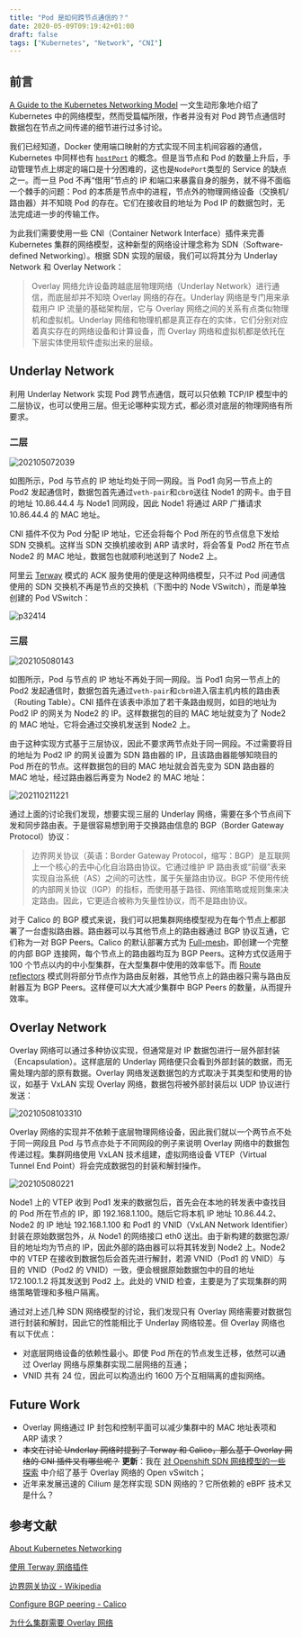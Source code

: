 ```yaml
---
title: "Pod 是如何跨节点通信的？"
date: 2020-05-09T09:19:42+01:00
draft: false
tags: ["Kubernetes", "Network", "CNI"]
---
```


## 前言

[A Guide to the Kubernetes Networking Model](https://sookocheff.com/post/kubernetes/understanding-kubernetes-networking-model/) 一文生动形象地介绍了 Kubernetes 中的网络模型，然而受篇幅所限，作者并没有对 Pod 跨节点通信时数据包在节点之间传递的细节进行过多讨论。

我们已经知道，Docker 使用端口映射的方式实现不同主机间容器的通信，Kubernetes 中同样也有 [`hostPort`](https://kubernetes.io/docs/reference/generated/kubernetes-api/v1.20/#pod-v1-core) 的概念。但是当节点和 Pod 的数量上升后，手动管理节点上绑定的端口是十分困难的，这也是`NodePort`类型的 Service 的缺点之一。而一旦 Pod 不再“借用”节点的 IP 和端口来暴露自身的服务，就不得不面临一个棘手的问题：Pod 的本质是节点中的进程，节点外的物理网络设备（交换机/路由器）并不知晓 Pod 的存在。它们在接收目的地址为 Pod IP 的数据包时，无法完成进一步的传输工作。

为此我们需要使用一些 CNI（Container Network Interface）插件来完善 Kubernetes 集群的网络模型，这种新型的网络设计理念称为 SDN（Software-defined Networking）。根据 SDN 实现的层级，我们可以将其分为 Underlay Network 和 Overlay Network：

> Overlay 网络允许设备跨越底层物理网络（Underlay Network）进行通信，而底层却并不知晓 Overlay 网络的存在。Underlay 网络是专门用来承载用户 IP 流量的基础架构层，它与 Overlay 网络之间的关系有点类似物理机和虚拟机。Underlay 网络和物理机都是真正存在的实体，它们分别对应着真实存在的网络设备和计算设备，而 Overlay 网络和虚拟机都是依托在下层实体使用软件虚拟出来的层级。

## Underlay Network

利用 Underlay Network 实现 Pod 跨节点通信，既可以只依赖 TCP/IP 模型中的二层协议，也可以使用三层。但无论哪种实现方式，都必须对底层的物理网络有所要求。

### 二层

![202105072039](https://cdn.jsdelivr.net/gh/koktlzz/ImgBed@master/202105072039.jpeg)

如图所示，Pod 与节点的 IP 地址均处于同一网段。当 Pod1 向另一节点上的 Pod2 发起通信时，数据包首先通过`veth-pair`和`cbr0`送往 Node1 的网卡。由于目的地址 10.86.44.4 与 Node1 同网段，因此 Node1 将通过 ARP 广播请求 10.86.44.4 的 MAC 地址。

CNI 插件不仅为 Pod 分配 IP 地址，它还会将每个 Pod 所在的节点信息下发给 SDN 交换机。这样当 SDN 交换机接收到 ARP 请求时，将会答复 Pod2 所在节点 Node2 的 MAC 地址，数据包也就顺利地送到了 Node2 上。

阿里云 [Terway](https://help.aliyun.com/document_detail/86500.html) 模式的 ACK 服务使用的便是这种网络模型，只不过 Pod 间通信使用的 SDN 交换机不再是节点的交换机（下图中的 Node VSwitch），而是单独创建的 Pod VSwitch：

![p32414](https://cdn.jsdelivr.net/gh/koktlzz/ImgBed@master/p32414.png)

### 三层

![202105080143](https://cdn.jsdelivr.net/gh/koktlzz/ImgBed@master/202105080143.jpeg)

如图所示，Pod 与节点的 IP 地址不再处于同一网段。当 Pod1 向另一节点上的 Pod2 发起通信时，数据包首先通过`veth-pair`和`cbr0`进入宿主机内核的路由表（Routing Table）。CNI 插件在该表中添加了若干条路由规则，如目的地址为 Pod2 IP 的网关为 Node2 的 IP。这样数据包的目的 MAC 地址就变为了 Node2 的 MAC 地址，它将会通过交换机发送到 Node2 上。

由于这种实现方式基于三层协议，因此不要求两节点处于同一网段。不过需要将目的地址为 Pod2 IP 的网关设置为 SDN 路由器的 IP，且该路由器能够知晓目的 Pod 所在的节点。这样数据包的目的 MAC 地址就会首先变为 SDN 路由器的 MAC 地址，经过路由器后再变为 Node2 的 MAC 地址：

![202110211221](https://cdn.jsdelivr.net/gh/koktlzz/ImgBed@master/202110211221.jpeg)

通过上面的讨论我们发现，想要实现三层的 Underlay 网络，需要在多个节点间下发和同步路由表。于是很容易想到用于交换路由信息的 BGP（Border Gateway Protocol）协议：

> 边界网关协议（英语：Border Gateway Protocol，缩写：BGP）是互联网上一个核心的去中心化自治路由协议。它通过维护 IP 路由表或“前缀”表来实现自治系统（AS）之间的可达性，属于矢量路由协议。BGP 不使用传统的内部网关协议（IGP）的指标，而使用基于路径、网络策略或规则集来决定路由。因此，它更适合被称为矢量性协议，而不是路由协议。

对于 Calico 的 BGP 模式来说，我们可以把集群网络模型视为在每个节点上都部署了一台虚拟路由器。路由器可以与其他节点上的路由器通过 BGP 协议互通，它们称为一对 BGP Peers。Calico 的默认部署方式为 [Full-mesh](https://docs.projectcalico.org/networking/bgp#full-mesh)，即创建一个完整的内部 BGP 连接网，每个节点上的路由器均互为 BGP Peers。这种方式仅适用于 100 个节点以内的中小型集群，在大型集群中使用的效率低下。而 [Route reflectors](https://docs.projectcalico.org/networking/bgp#route-reflectors) 模式则将部分节点作为路由反射器，其他节点上的路由器只需与路由反射器互为 BGP Peers。这样便可以大大减少集群中 BGP Peers 的数量，从而提升效率。

## Overlay Network

Overlay 网络可以通过多种协议实现，但通常是对 IP 数据包进行一层外部封装（Encapsulation）。这样底层的 Underlay 网络便只会看到外部封装的数据，而无需处理内部的原有数据。Overlay 网络发送数据包的方式取决于其类型和使用的协议，如基于 VxLAN 实现 Overlay 网络，数据包将被外部封装后以 UDP 协议进行发送：

![20210508103310](https://cdn.jsdelivr.net/gh/koktlzz/NoteImg@main/20210508103310.png)

Overlay 网络的实现并不依赖于底层物理网络设备，因此我们就以一个两节点不处于同一网段且 Pod 与节点亦处于不同网段的例子来说明 Overlay 网络中的数据包传递过程。集群网络使用 VxLAN 技术组建，虚拟网络设备 VTEP（Virtual Tunnel End Point）将会完成数据包的封装和解封操作。

![202105080221](https://cdn.jsdelivr.net/gh/koktlzz/ImgBed@master/202105080221.jpeg)

Node1 上的 VTEP 收到 Pod1 发来的数据包后，首先会在本地的转发表中查找目的 Pod 所在节点的 IP，即 192.168.1.100。随后它将本机 IP 地址 10.86.44.2、Node2 的 IP 地址 192.168.1.100 和 Pod1 的 VNID（VxLAN Network Identifier）封装在原始数据包外，从 Node1 的网络接口 eth0 送出。由于新构建的数据包源/目的地址均为节点的 IP，因此外部的路由器可以将其转发到 Node2 上。Node2 中的 VTEP 在接收到数据包后会首先进行解封，若源 VNID（Pod1 的 VNID）与目的 VNID（Pod2 的 VNID）一致，便会根据原始数据包中的目的地址 172.100.1.2 将其发送到 Pod2 上。此处的 VNID 检查，主要是为了实现集群的网络策略管理和多租户隔离。

通过对上述几种 SDN 网络模型的讨论，我们发现只有 Overlay 网络需要对数据包进行封装和解封，因此它的性能相比于 Underlay 网络较差。但 Overlay 网络也有以下优点：

- 对底层网络设备的依赖性最小。即使 Pod 所在的节点发生迁移，依然可以通过 Overlay 网络与原集群实现二层网络的互通；
- VNID 共有 24 位，因此可以构造出约 1600 万个互相隔离的虚拟网络。

## Future Work

- Overlay 网络通过 IP 封包和控制平面可以减少集群中的 MAC 地址表项和 ARP 请求？
- ~~本文在讨论 Underlay 网络时提到了 Terway 和 Calico，那么基于 Overlay 网络的 CNI 插件又有哪些呢？~~ **更新**：我在 [对 Openshift SDN 网络模型的一些探索](/posts/openshift-sdn/) 中介绍了基于 Overlay 网络的 Open vSwitch；
- 近年来发展迅速的 Cilium 是怎样实现 SDN 网络的？它所依赖的 eBPF 技术又是什么？

## 参考文献

[About Kubernetes Networking](https://docs.projectcalico.org/about/about-kubernetes-networking)

[使用 Terway 网络插件](https://help.aliyun.com/document_detail/97467.html)

[边界网关协议 - Wikipedia](https://zh.wikipedia.org/wiki/%E8%BE%B9%E7%95%8C%E7%BD%91%E5%85%B3%E5%8D%8F%E8%AE%AE)

[Configure BGP peering - Calico](https://docs.projectcalico.org/networking/bgp)

[为什么集群需要 Overlay 网络](https://draveness.me/whys-the-design-overlay-network/)
